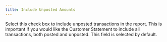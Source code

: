 ```yaml
---
title: Include Unposted Amounts
---
```



Select this check box to include unposted transactions in  the report. This is important if you would like the Customer Statement  to include all transactions, both posted and unposted. This field is selected  by default.
